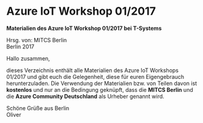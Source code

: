 Azure IoT Workshop 01/2017
====

<b>Materialien des Azure IoT Workshop 01/2017 bei T-Systems</b>

Hrsg. von: MITCS Berlin <br>
Berlin 2017

Hallo zusammen,

dieses Verzeichnis enthält alle Materialien des Azure IoT Workshops 01/2017 und gibt euch die Gelegenheit,
diese für euren Eigengebrauch herunterzuladen.
Die Verwendung der Materialien bzw. von Teilen davon ist <b>kostenlos</b> und nur an die Bedingung geknüpft, dass die
<b>MITCS Berlin</b> und die <b>Azure Community Deutschland</b> als Urheber genannt wird.

Schöne Grüße aus Berlin <br>
Oliver
